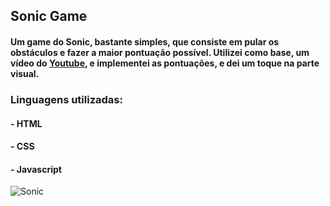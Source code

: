 ## Sonic Game

#### Um game do Sonic, bastante simples, que consiste em pular os obstáculos e fazer a maior pontuação possível. Utilizei como base, um vídeo do <a href="https://www.youtube.com/watch?v=r9buAwVBDhA&t=1478s">Youtube</a>, e implementei as pontuações, e dei um toque na parte visual.

### Linguagens utilizadas:

#### - HTML
#### - CSS
#### - Javascript

![Sonic](https://user-images.githubusercontent.com/94463485/172861273-71b59c6f-27ee-4a3e-bdc7-b9e6202d9764.png)
